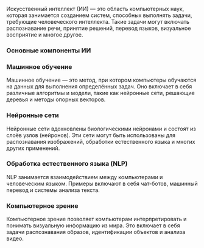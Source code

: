 Искусственный интеллект (ИИ) — это область компьютерных наук, которая занимается созданием систем, способных выполнять задачи, требующие человеческого интеллекта. Такие задачи могут включать распознавание речи, принятие решений, перевод языков, визуальное восприятие и многое другое.

### Основные компоненты ИИ

### Машинное обучение

Машинное обучение — это метод, при котором компьютеры обучаются на данных для выполнения определённых задач. Оно включает в себя различные алгоритмы и модели, такие как нейронные сети, решающие деревья и методы опорных векторов.

### Нейронные сети

Нейронные сети вдохновлены биологическими нейронами и состоят из слоёв узлов (нейронов). Эти сети могут быть использованы для распознавания изображений, обработки естественного языка и многих других применений.

### Обработка естественного языка (NLP)

NLP занимается взаимодействием между компьютерами и человеческим языком. Примеры включают в себя чат-ботов, машинный перевод и системы анализа текста.

### Компьютерное зрение

Компьютерное зрение позволяет компьютерам интерпретировать и понимать визуальную информацию из мира. Это включает в себя задачи распознавания образов, идентификации объектов и анализа видео.